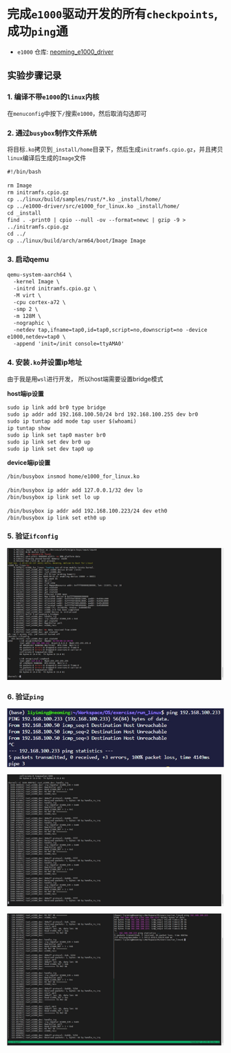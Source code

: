 # 完成`e1000`驱动开发的所有`checkpoints`, 成功`ping`通
+ `e1000` 仓库: [neoming_e1000_driver](https://github.com/neoming/e1000-driver/commits/main)

## 实验步骤记录

### 1. 编译不带`e1000`的`linux`内核
在`menuconfig`中按下`/`搜索`e1000`，然后取消勾选即可

### 2. 通过`busybox`制作文件系统
将目标`.ko`拷贝到`_install/home`目录下，然后生成`initramfs.cpio.gz`，并且拷贝`linux`编译后生成的`Image`文件
```shell
#!/bin/bash

rm Image
rm initramfs.cpio.gz
cp ../linux/build/samples/rust/*.ko _install/home/
cp ../e1000-driver/src/e1000_for_linux.ko _install/home/
cd _install
find . -print0 | cpio --null -ov --format=newc | gzip -9 > ../initramfs.cpio.gz
cd ../
cp ../linux/build/arch/arm64/boot/Image Image
```

### 3. 启动qemu
```shell
qemu-system-aarch64 \
  -kernel Image \
  -initrd initramfs.cpio.gz \
  -M virt \
  -cpu cortex-a72 \
  -smp 2 \
  -m 128M \
  -nographic \
  -netdev tap,ifname=tap0,id=tap0,script=no,downscript=no -device e1000,netdev=tap0 \
  -append 'init=/init console=ttyAMA0'
```
### 4. 安装`.ko`并设置ip地址
由于我是用`wsl`进行开发， 所以host端需要设置bridge模式

**host端ip设置**
```shell
sudo ip link add br0 type bridge
sudo ip addr add 192.168.100.50/24 brd 192.168.100.255 dev br0
sudo ip tuntap add mode tap user $(whoami)
ip tuntap show
sudo ip link set tap0 master br0
sudo ip link set dev br0 up
sudo ip link set dev tap0 up
```

**device端ip设置**
```shell
/bin/busybox insmod home/e1000_for_linux.ko

/bin/busybox ip addr add 127.0.0.1/32 dev lo
/bin/busybox ip link set lo up

/bin/busybox ip addr add 192.168.100.223/24 dev eth0
/bin/busybox ip link set eth0 up
```

### 5. 验证`ifconfig`
![](img/ifconfig.png)

### 6. 验证`ping`

![](img/ping_host.png)

![](img/ping_device.png)

![](img/ping.png)